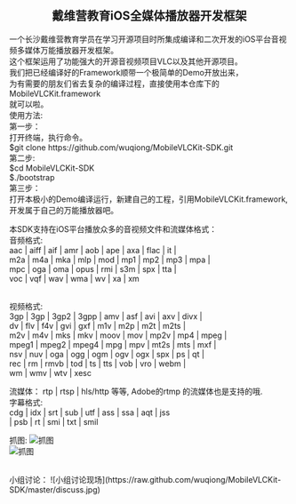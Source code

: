 <html>
<head></head>
<body>
<center><h2>戴维营教育iOS全媒体播放器开发框架</h2></center>
<div>
一个长沙戴维营教育学员在学习开源项目时所集成编译和二次开发的iOS平台音视频多媒体万能播放器开发框架。
<br/>
这个框架运用了功能强大的开源音视频项目VLC以及其他开源项目。
<br/>
我们把已经编译好的Framework顺带一个极简单的Demo开放出来，
<br/>
为有需要的朋友们省去复杂的编译过程，直接使用本仓库下的MobileVLCKit.framework
<br/>
就可以啦。
<br/>
使用方法:
<br/>
第一步：
<br/>
打开终端，执行命令。
<br/>
$git clone https://github.com/wuqiong/MobileVLCKit-SDK.git
<br/>
第二步:
<br/>
$cd MobileVLCKit-SDK
<br/>
$./bootstrap
<br/>
第三步：
<br/>
打开本极小的Demo编译运行，新建自己的工程，引用MobileVLCKit.framework,开发属于自己的万能播放器吧。
<br/>

本SDK支持在iOS平台播放众多的音视频文件和流媒体格式：
<br/>
音频格式:
<br/>
aac | aiff | aif | amr | aob | ape | axa | flac | it | 
<br/>
m2a | m4a | mka | mlp | mod | mp1 | mp2 | mp3 | mpa |
<br/>
 mpc | oga | oma | opus | rmi | s3m | spx | tta |
<br/>
 voc | vqf | wav | wma | wv | xa | xm

<br/>
视频格式:
<br/>
3gp | 3gp | 3gp2 | 3gpp | amv | asf | avi | axv | divx |
<br/>
 dv | flv | f4v | gvi | gxf | m1v | m2p | m2t | m2ts | 
<br/>
m2v | m4v | mks | mkv | moov | mov | mp2v | mp4 | mpeg | 
<br/>
mpeg1 | mpeg2 | mpeg4 | mpg | mpv | mt2s | mts | mxf | 
<br/>
nsv | nuv | oga | ogg | ogm | ogv | ogx | spx | ps | qt |
<br/>
 rec | rm | rmvb | tod | ts | tts | vob | vro | webm |
<br/>
 wm | wmv | wtv | xesc
<br/>

流媒体：
rtp | rtsp | hls/http 等等, Adobe的rtmp 的流媒体也是支持的哦.
<br/>
字幕格式:
<br/>
cdg | idx | srt | sub | utf | ass | ssa | aqt | jss 
<br/>
| psb | rt | smi | txt | smil
<br/>
</div>

抓图:
![抓图](https://raw.github.com/wuqiong/MobileVLCKit-SDK/master/snapshot1.jpg)
<br/>
![抓图](https://raw.github.com/wuqiong/MobileVLCKit-SDK/master/snapshot2.jpg)

<br/>
小组讨论：
![小组讨论现场](https://raw.github.com/wuqiong/MobileVLCKit-SDK/master/discuss.jpg)

</body>
<html>
